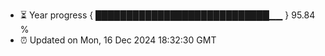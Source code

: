 - ⏳ Year progress { ████████████████████████████▁▁ } 95.84 %
- ⏰ Updated on Mon, 16 Dec 2024 18:32:30 GMT

